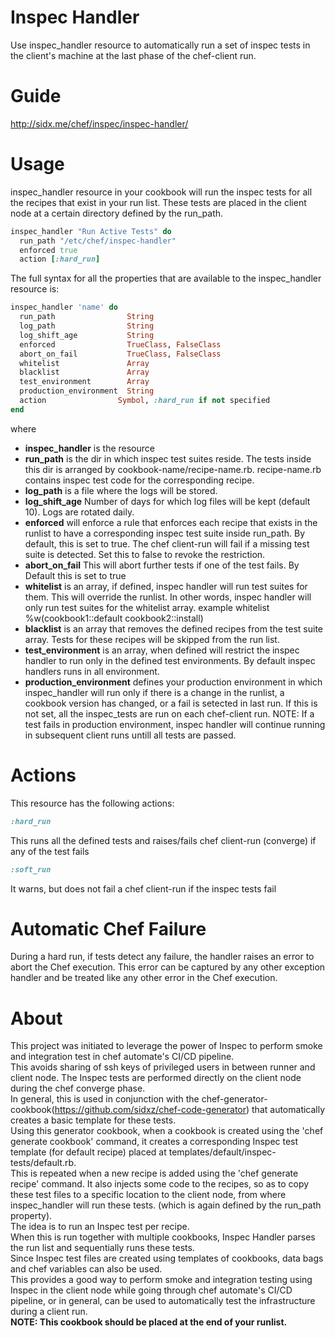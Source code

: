 # Inspec Handler
Use inspec_handler resource to automatically run a set of inspec tests in the client's machine at the last phase of the chef-client run.
# Guide
http://sidx.me/chef/inspec/inspec-handler/
# Usage
inspec_handler resource in your cookbook will run the inspec tests for all the recipes that exist in your run list.
These tests are placed in the client node at a certain directory defined by the run_path.

```ruby
inspec_handler "Run Active Tests" do
  run_path "/etc/chef/inspec-handler"
  enforced true
  action [:hard_run]
```
The full syntax for all the properties that are available to the inspec_handler resource is:
```ruby
inspec_handler 'name' do
  run_path                String
  log_path                String
  log_shift_age           String
  enforced                TrueClass, FalseClass
  abort_on_fail           TrueClass, FalseClass
  whitelist               Array
  blacklist               Array
  test_environment        Array
  production_environment  String
  action                Symbol, :hard_run if not specified
end
```
where
* __inspec_handler__ is the resource
* __run_path__ is the dir in which inspec test suites reside. The tests inside this dir is arranged by cookbook-name/recipe-name.rb. recipe-name.rb contains inspec test code for the corresponding recipe.
* __log_path__ is a file where the logs will be stored.
* __log_shift_age__ Number of days for which log files will be kept (default 10). Logs are rotated daily.
* __enforced__ will enforce a rule that enforces each recipe that exists in the runlist to have a corresponding inspec test suite inside run_path. By default, this is set to true. The chef client-run will fail if a missing test suite is detected. Set this to false to revoke the restriction.
* __abort_on_fail__ This will abort further tests if one of the test fails. By Default this is set to true 
* __whitelist__ is an array, if defined, inspec handler will run test suites for them. This will override the runlist. In other words, inspec handler will only run test suites for the whitelist array. example whitelist %w(cookbook1::default cookbook2::install)
* __blacklist__ is an array that removes the defined recipes from the test suite array. Tests for these recipes will be skipped from the run list. 
* __test_environment__ is an array, when defined will restrict the inspec handler to run only in the defined test environments. By default inspec handlers runs in all environment.
* __production_environment__ defines your production environment in which inspec_handler will run only if there is a change in the runlist, a cookbook version has changed, or a fail is setected in last run. If this is not set, all the inspec_tests are run on each chef-client run. NOTE: If a test fails in production environment, inspec handler will continue running in subsequent client runs untill all tests are passed.
# Actions
This resource has the following actions:
```ruby
:hard_run
```
This runs all the defined tests and raises/fails chef client-run (converge) if any of the test fails
```ruby
:soft_run
```
It warns, but does not fail a chef client-run if the inspec tests fail

# Automatic Chef Failure
During a hard run, if tests detect any failure, the handler raises an error to abort the Chef execution. This error can be captured by any other exception handler and be treated like any other error in the Chef execution.

# About
This project was initiated to leverage the power of Inspec to perform smoke and integration test in chef automate's CI/CD pipeline.   
This avoids sharing of ssh keys of privileged users in between runner and client node. The Inspec tests are performed directly on the client node during the chef converge phase.  
In general, this is used in conjunction with the chef-generator-cookbook(https://github.com/sidxz/chef-code-generator) that automatically creates a basic template for these tests.   
Using this generator cookbook, when a cookbook is created using the 'chef generate cookbook' command, it creates a corresponding Inspec test template (for default recipe) placed at templates/default/inspec-tests/default.rb.  
This is repeated when a new recipe is added using the 'chef generate recipe' command.  It also injects some code to the recipes, so as to copy these test files to a specific location to the client node, from where inspec_handler will run these tests. (which is again defined by the run_path property).  
The idea is to run an Inspec test per recipe.  
When this is run together with multiple cookbooks, Inspec Handler parses the run list and sequentially runs these tests.  
Since Inspec test files are created using templates of cookbooks, data bags and chef variables can also be used.  
This provides a good way to perform smoke and integration testing using Inspec in the client node while going through chef automate's CI/CD pipeline, or in general, can be used to automatically test the infrastructure during a client run.  
__NOTE: This cookbook should be placed at the end of your runlist.__


